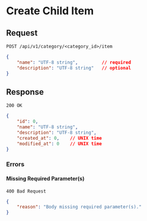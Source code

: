 # Create Child Item

## Request

```text
POST /api/v1/category/<category_id>/item
```

```json
{
    "name": "UTF-8 string",         // required
    "description": "UTF-8 string"   // optional
}
```

## Response

```text
200 OK
```

```json
{
    "id": 0,
    "name": "UTF-8 string",
    "description": "UTF-8 string",
    "created_at": 0,    // UNIX time
    "modified_at": 0    // UNIX time
}
```

### Errors

#### Missing Required Parameter(s)

```text
400 Bad Request
```

```json
{
    "reason": "Body missing required parameter(s)."
}
```
